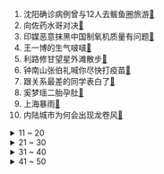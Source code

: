 1. 沈阳确诊病例曾与12人去鲅鱼圈旅游[:link:](https://s.weibo.com/weibo?q=%23沈阳确诊病例曾与12人去鲅鱼圈旅游%23&Refer=top)
2. 向佐药水哥对决[:link:](https://s.weibo.com/weibo?q=%23向佐药水哥对决%23&Refer=top)
3. 印媒恶意抹黑中国制氧机质量有问题[:link:](https://s.weibo.com/weibo?q=%23印媒恶意抹黑中国制氧机质量有问题%23&Refer=top)
4. 王一博的生气啵啵[:link:](https://s.weibo.com/weibo?q=%23王一博的生气啵啵%23&Refer=top)
5. 利路修甘望星外滩散步[:link:](https://s.weibo.com/weibo?q=%23利路修甘望星外滩散步%23&Refer=top)
6. 钟南山张伯礼喊你尽快打疫苗[:link:](https://s.weibo.com/weibo?q=%23钟南山张伯礼喊你尽快打疫苗%23&Refer=top)
7. 跟关系最差的同学表白了[:link:](https://s.weibo.com/weibo?q=%23跟关系最差的同学表白了%23&Refer=top)
8. 奚梦瑶二胎孕肚[:link:](https://s.weibo.com/weibo?q=%23奚梦瑶二胎孕肚%23&Refer=top)
9. 上海暴雨[:link:](https://s.weibo.com/weibo?q=%23上海暴雨%23&Refer=top)
10. 内陆城市为何会出现龙卷风[:link:](https://s.weibo.com/weibo?q=%23内陆城市为何会出现龙卷风%23&Refer=top)
<details>
<summary>11 ~ 20</summary>

11. 任城撞飞交警逃逸司机已投案[:link:](https://s.weibo.com/weibo?q=%23任城撞飞交警逃逸司机已投案%23&Refer=top)
12. 云南楚雄119名乡村住校孩子的故事[:link:](https://s.weibo.com/weibo?q=%23云南楚雄119名乡村住校孩子的故事%23&Refer=top)
13. 2021国考将补录近2000人[:link:](https://s.weibo.com/weibo?q=%232021国考将补录近2000人%23&Refer=top)
14. 沈阳新增确诊详细行动轨迹[:link:](https://s.weibo.com/weibo?q=%23沈阳新增确诊详细行动轨迹%23&Refer=top)
15. 瓦妮莎感谢科比[:link:](https://s.weibo.com/weibo?q=%23瓦妮莎感谢科比%23&Refer=top)
16. 山东航空的飞机餐[:link:](https://s.weibo.com/weibo?q=%23山东航空的飞机餐%23&Refer=top)
17. 御赐小仵作[:link:](https://s.weibo.com/weibo?q=%23御赐小仵作%23&Refer=top)
18. 司机冒着大雨打开了车窗[:link:](https://s.weibo.com/weibo?q=%23司机冒着大雨打开了车窗%23&Refer=top)
19. 刘雯情商[:link:](https://s.weibo.com/weibo?q=%23刘雯情商%23&Refer=top)
20. 沈梦辰爆炸头[:link:](https://s.weibo.com/weibo?q=%23沈梦辰爆炸头%23&Refer=top)
</details>
<details>
<summary>21 ~ 30</summary>

21. 科比邓肯加内特正式进入名人堂[:link:](https://s.weibo.com/weibo?q=%23科比邓肯加内特正式进入名人堂%23&Refer=top)
22. 殷世航订婚现场[:link:](https://s.weibo.com/weibo?q=%23殷世航订婚现场%23&Refer=top)
23. 毕加索画作拍卖出6.6亿元[:link:](https://s.weibo.com/weibo?q=%23毕加索画作拍卖出6.6亿元%23&Refer=top)
24. 严屹宽自毁颜值式演技[:link:](https://s.weibo.com/weibo?q=%23严屹宽自毁颜值式演技%23&Refer=top)
25. 世卫表示疫情第二年致命性远超第一年[:link:](https://s.weibo.com/weibo?q=%23世卫表示疫情第二年致命性远超第一年%23&Refer=top)
26. 切了一半的仙人球还能活吗[:link:](https://s.weibo.com/weibo?q=%23切了一半的仙人球还能活吗%23&Refer=top)
27. 中国人对种菜有多执着[:link:](https://s.weibo.com/weibo?q=%23中国人对种菜有多执着%23&Refer=top)
28. 长沙暴雨[:link:](https://s.weibo.com/weibo?q=%23长沙暴雨%23&Refer=top)
29. 吴尊友称此次疫情源头或为辽宁营口[:link:](https://s.weibo.com/weibo?q=%23吴尊友称此次疫情源头或为辽宁营口%23&Refer=top)
30. 初会[:link:](https://s.weibo.com/weibo?q=%23初会%23&Refer=top)
</details>
<details>
<summary>31 ~ 40</summary>

31. 詹姆斯复出[:link:](https://s.weibo.com/weibo?q=%23詹姆斯复出%23&Refer=top)
32. 娜扎穷哈式报幕[:link:](https://s.weibo.com/weibo?q=%23娜扎穷哈式报幕%23&Refer=top)
33. 耳背引成的社死瞬间[:link:](https://s.weibo.com/weibo?q=%23耳背引成的社死瞬间%23&Refer=top)
34. 韩艺瑟晒与男友合影[:link:](https://s.weibo.com/weibo?q=%23韩艺瑟晒与男友合影%23&Refer=top)
35. 生孩子可以巩固婚姻吗[:link:](https://s.weibo.com/weibo?q=%23生孩子可以巩固婚姻吗%23&Refer=top)
36. 这就是天腚的缘分[:link:](https://s.weibo.com/weibo?q=%23这就是天腚的缘分%23&Refer=top)
37. 学校耗资800万购波音737教学[:link:](https://s.weibo.com/weibo?q=%23学校耗资800万购波音737教学%23&Refer=top)
38. 甘肃兰州一幼童吃饭时被呛致死[:link:](https://s.weibo.com/weibo?q=%23甘肃兰州一幼童吃饭时被呛致死%23&Refer=top)
39. 没想到妈妈会给我道歉[:link:](https://s.weibo.com/weibo?q=%23没想到妈妈会给我道歉%23&Refer=top)
40. 火星探测的难度到底有多高[:link:](https://s.weibo.com/weibo?q=%23火星探测的难度到底有多高%23&Refer=top)
</details>
<details>
<summary>41 ~ 50</summary>

41. 王毅就当前巴以冲突阐明中方立场[:link:](https://s.weibo.com/weibo?q=%23王毅就当前巴以冲突阐明中方立场%23&Refer=top)
42. 马伊琍道歉[:link:](https://s.weibo.com/weibo?q=%23马伊琍道歉%23&Refer=top)
43. 沈阳朝霞[:link:](https://s.weibo.com/weibo?q=%23沈阳朝霞%23&Refer=top)
44. 肖战晒怼脸自拍[:link:](https://s.weibo.com/weibo?q=%23肖战晒怼脸自拍%23&Refer=top)
45. 安徽昨日无新增确诊[:link:](https://s.weibo.com/weibo?q=%23安徽昨日无新增确诊%23&Refer=top)
46. 天问一号自主导航秘密武器[:link:](https://s.weibo.com/weibo?q=%23天问一号自主导航秘密武器%23&Refer=top)
47. 以军空袭加沙地带多家媒体所在大楼[:link:](https://s.weibo.com/weibo?q=%23以军空袭加沙地带多家媒体所在大楼%23&Refer=top)
48. 医务人员彻夜检测累到就地睡着[:link:](https://s.weibo.com/weibo?q=%23医务人员彻夜检测累到就地睡着%23&Refer=top)
49. 成都特警基地内的网红打卡地[:link:](https://s.weibo.com/weibo?q=%23成都特警基地内的网红打卡地%23&Refer=top)
50. 蜜雪冰城道歉[:link:](https://s.weibo.com/weibo?q=%23蜜雪冰城道歉%23&Refer=top)
51. GALA好稳[:link:](https://s.weibo.com/weibo?q=%23GALA好稳%23&Refer=top)
</details>